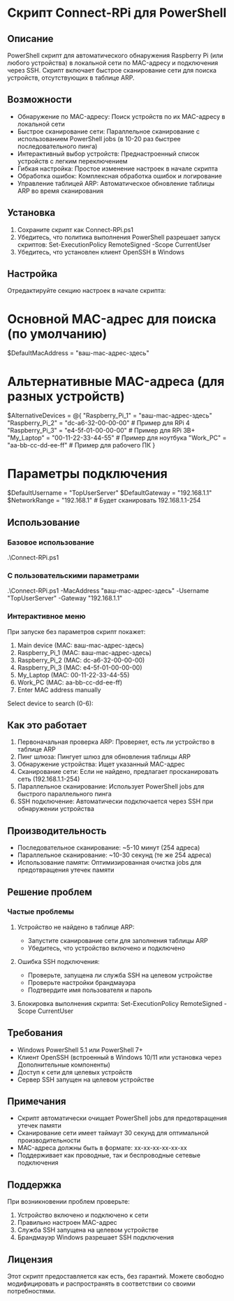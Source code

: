 # Скрипт Connect-RPi для PowerShell

## Описание
PowerShell скрипт для автоматического обнаружения Raspberry Pi (или любого устройства) в локальной сети по MAC-адресу и подключения через SSH. Скрипт включает быстрое сканирование сети для поиска устройств, отсутствующих в таблице ARP.

## Возможности
- Обнаружение по MAC-адресу: Поиск устройств по их MAC-адресу в локальной сети
- Быстрое сканирование сети: Параллельное сканирование с использованием PowerShell jobs (в 10-20 раз быстрее последовательного пинга)
- Интерактивный выбор устройств: Преднастроенный список устройств с легким переключением
- Гибкая настройка: Простое изменение настроек в начале скрипта
- Обработка ошибок: Комплексная обработка ошибок и логирование
- Управление таблицей ARP: Автоматическое обновление таблицы ARP во время сканирования

## Установка
1. Сохраните скрипт как Connect-RPi.ps1
2. Убедитесь, что политика выполнения PowerShell разрешает запуск скриптов:
   Set-ExecutionPolicy RemoteSigned -Scope CurrentUser
3. Убедитесь, что установлен клиент OpenSSH в Windows

## Настройка
Отредактируйте секцию настроек в начале скрипта:

# Основной MAC-адрес для поиска (по умолчанию)
$DefaultMacAddress = "ваш-mac-адрес-здесь"

# Альтернативные MAC-адреса (для разных устройств)
$AlternativeDevices = @{
    "Raspberry_Pi_1" = "ваш-mac-адрес-здесь"
    "Raspberry_Pi_2" = "dc-a6-32-00-00-00"  # Пример для RPi 4
    "Raspberry_Pi_3" = "e4-5f-01-00-00-00"  # Пример для RPi 3B+
    "My_Laptop"      = "00-11-22-33-44-55"  # Пример для ноутбука
    "Work_PC"        = "aa-bb-cc-dd-ee-ff"  # Пример для рабочего ПК
}

# Параметры подключения
$DefaultUsername = "TopUserServer"
$DefaultGateway = "192.168.1.1"
$NetworkRange = "192.168.1"  # Будет сканировать 192.168.1.1-254

## Использование
### Базовое использование
.\Connect-RPi.ps1

### С пользовательскими параметрами
.\Connect-RPi.ps1 -MacAddress "ваш-mac-адрес-здесь" -Username "TopUserServer" -Gateway "192.168.1.1"

### Интерактивное меню
При запуске без параметров скрипт покажет:

1. Main device (MAC: ваш-mac-адрес-здесь)
2. Raspberry_Pi_1 (MAC: ваш-mac-адрес-здесь)
3. Raspberry_Pi_2 (MAC: dc-a6-32-00-00-00)
4. Raspberry_Pi_3 (MAC: e4-5f-01-00-00-00)
5. My_Laptop (MAC: 00-11-22-33-44-55)
6. Work_PC (MAC: aa-bb-cc-dd-ee-ff)
0. Enter MAC address manually

Select device to search (0-6): 

## Как это работает
1. Первоначальная проверка ARP: Проверяет, есть ли устройство в таблице ARP
2. Пинг шлюза: Пингует шлюз для обновления таблицы ARP
3. Обнаружение устройства: Ищет указанный MAC-адрес
4. Сканирование сети: Если не найдено, предлагает просканировать сеть (192.168.1.1-254)
5. Параллельное сканирование: Использует PowerShell jobs для быстрого параллельного пинга
6. SSH подключение: Автоматически подключается через SSH при обнаружении устройства

## Производительность
- Последовательное сканирование: ~5-10 минут (254 адреса)
- Параллельное сканирование: ~10-30 секунд (те же 254 адреса)
- Использование памяти: Оптимизированная очистка jobs для предотвращения утечек памяти

## Решение проблем
### Частые проблемы
1. Устройство не найдено в таблице ARP: 
   - Запустите сканирование сети для заполнения таблицы ARP
   - Убедитесь, что устройство включено и подключено

2. Ошибка SSH подключения:
   - Проверьте, запущена ли служба SSH на целевом устройстве
   - Проверьте настройки брандмауэра
   - Подтвердите имя пользователя и пароль

3. Блокировка выполнения скрипта:
   Set-ExecutionPolicy RemoteSigned -Scope CurrentUser

## Требования
- Windows PowerShell 5.1 или PowerShell 7+
- Клиент OpenSSH (встроенный в Windows 10/11 или установка через Дополнительные компоненты)
- Доступ к сети для целевых устройств
- Сервер SSH запущен на целевом устройстве

## Примечания
- Скрипт автоматически очищает PowerShell jobs для предотвращения утечек памяти
- Сканирование сети имеет таймаут 30 секунд для оптимальной производительности
- MAC-адреса должны быть в формате: xx-xx-xx-xx-xx-xx
- Поддерживает как проводные, так и беспроводные сетевые подключения

## Поддержка
При возникновении проблем проверьте:
1. Устройство включено и подключено к сети
2. Правильно настроен MAC-адрес
3. Служба SSH запущена на целевом устройстве
4. Брандмауэр Windows разрешает SSH подключения

## Лицензия
Этот скрипт предоставляется как есть, без гарантий. Можете свободно модифицировать и распространять в соответствии со своими потребностями.
